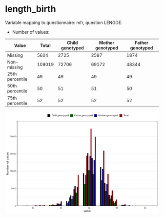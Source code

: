 # length_birth
Variable mapping to questionnaire: mfr, question LENGDE.
- Number of values:

| Value | Total | Child genotyped | Mother genotyped | Father genotyped |
| ----- | ----- | --------------- | ---------------- | ---------------- |
| Missing | 5604 | 2725 | 2597 | 1874 |
| Non-missing | 108019 | 72706 | 69172 | 48344 |
| 25th percentile | 49 | 49 | 49 | 49 |
| 50th percentile | 50 | 51 | 51 | 50 |
| 75th percentile | 52 | 52 | 52 | 52 |



![](length_birth_n.png)



